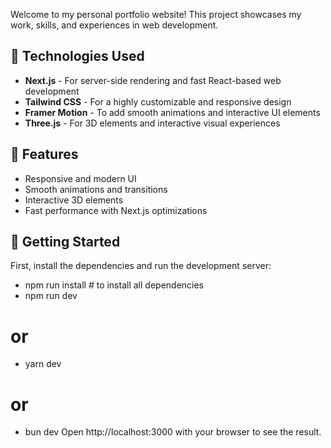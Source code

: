 Welcome to my personal portfolio website! This project showcases my work, skills, and experiences in web development.

## 🚀 Technologies Used
- **Next.js** - For server-side rendering and fast React-based web development
- **Tailwind CSS** - For a highly customizable and responsive design
- **Framer Motion** - To add smooth animations and interactive UI elements
- **Three.js** - For 3D elements and interactive visual experiences

## 📌 Features
- Responsive and modern UI
- Smooth animations and transitions
- Interactive 3D elements
- Fast performance with Next.js optimizations

## 📂 Getting Started
First, install the dependencies and run the development server:
- npm run install # to install all dependencies
- npm run dev
# or
- yarn dev
# or
- bun dev
Open http://localhost:3000 with your browser to see the result.
